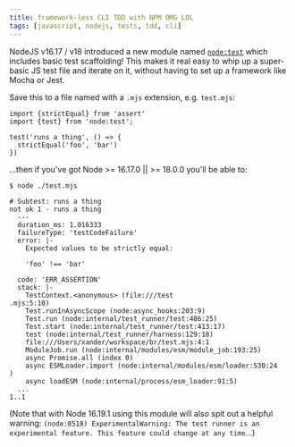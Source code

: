 ```yaml
---
title: framework-less CLI TDD with NPM OMG LOL
tags: [javascript, nodejs, tests, tdd, cli]
---
```


NodeJS v16.17 / v18 introduced a new module named [`node:test`](https://nodejs.org/api/test.html) which includes basic test scaffolding!
This makes it real easy to whip up a super-basic JS test file and iterate on it, without having to set up a framework like Mocha or Jest.

Save this to a file named with a `.mjs` extension, e.g. `test.mjs`:
```
import {strictEqual} from 'assert'
import {test} from 'node:test';

test('runs a thing', () => {
  strictEqual('foo', 'bar')
})
```

...then if you've got Node >= 16.17.0 \|\| >= 18.0.0 you'll be able to:

```shell
$ node ./test.mjs
```

```
# Subtest: runs a thing
not ok 1 - runs a thing
  ---
  duration_ms: 1.016333
  failureType: 'testCodeFailure'
  error: |-
    Expected values to be strictly equal:
    
    'foo' !== 'bar'
    
  code: 'ERR_ASSERTION'
  stack: |-
    TestContext.<anonymous> (file:///test
.mjs:5:10)
    Test.runInAsyncScope (node:async_hooks:203:9)
    Test.run (node:internal/test_runner/test:486:25)
    Test.start (node:internal/test_runner/test:413:17)
    test (node:internal/test_runner/harness:129:18)
    file:///Users/xander/workspace/br/test.mjs:4:1
    ModuleJob.run (node:internal/modules/esm/module_job:193:25)
    async Promise.all (index 0)
    async ESMLoader.import (node:internal/modules/esm/loader:530:24
)
    async loadESM (node:internal/process/esm_loader:91:5)
  ...
1..1
```

(Note that with Node 16.19.1 using this module will also spit out a helpful warning: `(node:8518) ExperimentalWarning: The test runner is an experimental feature. This feature could change at any time`...)

